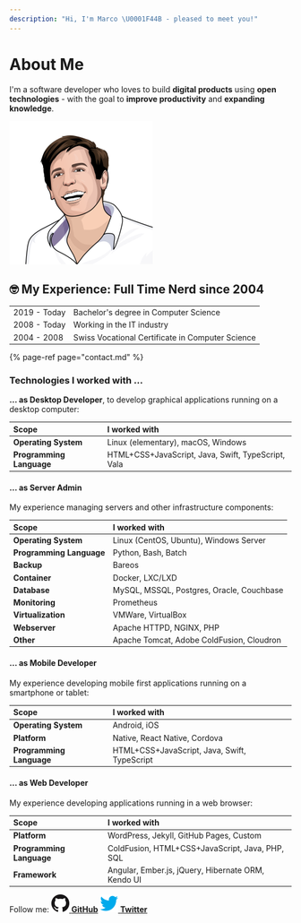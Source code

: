 ```yaml
---
description: "Hi, I'm Marco \U0001F44B️ - pleased to meet you!"
---
```


# About Me

I'm a software developer who loves to build **digital products** using **open technologies** - with the goal to **improve productivity** and **expanding knowledge**.

![Marco Betschart](.gitbook/assets/marco-betschart.png)

## 🤓️ My Experience: Full Time Nerd since 2004

|  |  |
| :--- | :--- |
| 2019 - Today | Bachelor's degree in Computer Science |
| 2008 - Today | Working in the IT industry |
| 2004 - 2008 | Swiss Vocational Certificate in Computer Science |

{% page-ref page="contact.md" %}

### Technologies I worked with …

**… as Desktop Developer**, to develop graphical applications running on a desktop computer:

| Scope | I worked with |
| :--- | :--- |
| **Operating System** | Linux \(elementary\), macOS, Windows |
| **Programming Language** | HTML+CSS+JavaScript, Java, Swift, TypeScript, Vala |

#### … as Server Admin

My experience managing servers and other infrastructure components:

| Scope | I worked with |
| :--- | :--- |
| **Operating System** | Linux \(CentOS, Ubuntu\), Windows Server |
| **Programming Language** | Python, Bash, Batch |
| **Backup** | Bareos |
| **Container** | Docker, LXC/LXD |
| **Database** | MySQL, MSSQL, Postgres, Oracle, Couchbase |
| **Monitoring** | Prometheus |
| **Virtualization** | VMWare, VirtualBox |
| **Webserver** | Apache HTTPD, NGINX, PHP |
| **Other** | Apache Tomcat, Adobe ColdFusion, Cloudron |

#### … as Mobile Developer

My experience developing mobile first applications running on a smartphone or tablet:

| Scope | I worked with |
| :--- | :--- |
| **Operating System** | Android, iOS |
| **Platform** | Native, React Native, Cordova |
| **Programming Language** | HTML+CSS+JavaScript, Java, Swift, TypeScript |

#### … as Web Developer

My experience developing applications running in a web browser:

| Scope | I worked with |
| :--- | :--- |
| **Platform** | WordPress, Jekyll, GitHub Pages, Custom |
| **Programming Language** | ColdFusion, HTML+CSS+JavaScript, Java, PHP, SQL |
| **Framework** | Angular, Ember.js, jQuery, Hibernate ORM, Kendo UI |

Follow me:
[![](.gitbook/assets/github-mark-32px.png) **GitHub**](https://github.com/marbetschar/)
[![](.gitbook/assets/twitter-32px.png) **Twitter**](https://twitter.com/marbetschar/)